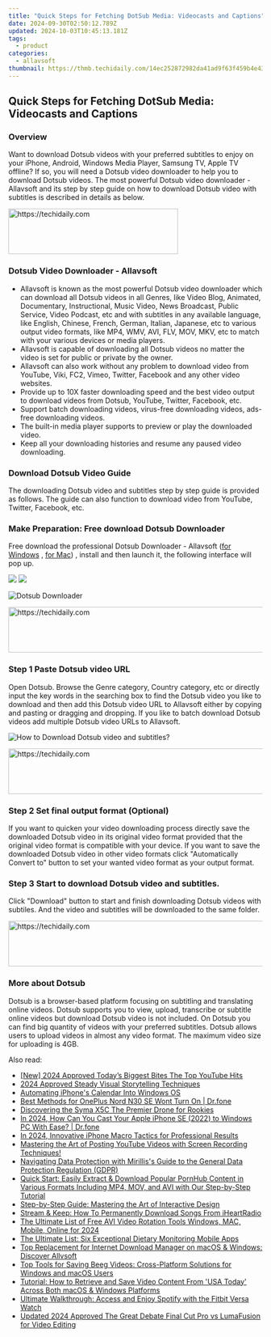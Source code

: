 ```yaml
---
title: "Quick Steps for Fetching DotSub Media: Videocasts and Captions"
date: 2024-09-30T02:50:12.789Z
updated: 2024-10-03T10:45:13.181Z
tags:
  - product
categories:
  - allavsoft
thumbnail: https://thmb.techidaily.com/14ec252872982da41ad9f63f459b4e43e487f639283132cbb2c57561289fd670.jpg
---
```


## Quick Steps for Fetching DotSub Media: Videocasts and Captions

### Overview

Want to download Dotsub videos with your preferred subtitles to enjoy on your iPhone, Android, Windows Media Player, Samsung TV, Apple TV offline? If so, you will need a Dotsub video downloader to help you to download Dotsub videos. The most powerful Dotsub video downloader - Allavsoft and its step by step guide on how to download Dotsub video with subtitles is described in details as below.

<!-- affiliate ads begin -->
<a href="https://aligracehair.sjv.io/c/5597632/2135372/19272" target="_top" id="2135372">
  <img src="//a.impactradius-go.com/display-ad/19272-2135372" border="0" alt="https://techidaily.com" width="336" height="90"/>
</a>
<img height="0" width="0" src="https://aligracehair.sjv.io/i/5597632/2135372/19272" style="position:absolute;visibility:hidden;" border="0" />
<!-- affiliate ads end -->

### Dotsub Video Downloader - Allavsoft

* Allavsoft is known as the most powerful Dotsub video downloader which can download all Dotsub videos in all Genres, like Video Blog, Animated, Documentary, Instructional, Music Video, News Broadcast, Public Service, Video Podcast, etc and with subtitles in any available language, like English, Chinese, French, German, Italian, Japanese, etc to various output video formats, like MP4, WMV, AVI, FLV, MOV, MKV, etc to match with your various devices or media players.
* Allavsoft is capable of downloading all Dotsub videos no matter the video is set for public or private by the owner.
* Allavsoft can also work without any problem to download video from YouTube, Viki, FC2, Vimeo, Twitter, Facebook and any other video websites.
* Provide up to 10X faster downloading speed and the best video output to download videos from Dotsub, YouTube, Twitter, Facebook, etc.
* Support batch downloading videos, virus-free downloading videos, ads-free downloading videos.
* The built-in media player supports to preview or play the downloaded video.
* Keep all your downloading histories and resume any paused video downloading.

### Download Dotsub Video Guide

The downloading Dotsub video and subtitles step by step guide is provided as follows. The guide can also function to download video from YouTube, Twitter, Facebook, etc.

### Make Preparation: Free download Dotsub Downloader

Free download the professional Dotsub Downloader - Allavsoft ([for Windows](https://tools.techidaily.com/allavsoft/products/) , [for Mac](https://tools.techidaily.com/allavsoft/products/)) , install and then launch it, the following interface will pop up.

[![](https://www.allavsoft.com/how-to/../images/how-to/free-download-win.jpg)](https://tools.techidaily.com/allavsoft/products/) [![](https://www.allavsoft.com/how-to/../images/how-to/free-download-mac.jpg)](https://tools.techidaily.com/allavsoft/products/)

![Dotsub Downloader](https://www.allavsoft.com/how-to/../images/allavsoft/screen-shot-600.jpg)

<!-- affiliate ads begin -->
<a href="https://imp.i357552.net/c/5597632/863035/11832" target="_top" id="863035">
  <img src="//a.impactradius-go.com/display-ad/11832-863035" border="0" alt="https://techidaily.com" width="728" height="90"/>
</a>
<img height="0" width="0" src="https://imp.i357552.net/i/5597632/863035/11832" style="position:absolute;visibility:hidden;" border="0" />
<!-- affiliate ads end -->

### Step 1 Paste Dotsub video URL

Open Dotsub. Browse the Genre category, Country category, etc or directly input the key words in the searching box to find the Dotsub video you like to download and then add this Dotsub video URL to Allavsoft either by copying and pasting or dragging and dropping. If you like to batch download Dotsub videos add multiple Dotsub video URLs to Allavsoft.

![How to Download Dotsub video and subtitles?](https://www.allavsoft.com/how-to/../images/how-to/download-rtmp-video/download-rtmp-video.jpg)

<!-- affiliate ads begin -->
<a href="https://appsumo.8odi.net/c/5597632/2137412/7443" target="_top" id="2137412">
  <img src="//a.impactradius-go.com/display-ad/7443-2137412" border="0" alt="https://techidaily.com" width="728" height="90"/>
</a>
<img height="0" width="0" src="https://appsumo.8odi.net/i/5597632/2137412/7443" style="position:absolute;visibility:hidden;" border="0" />
<!-- affiliate ads end -->

### Step 2 Set final output format (Optional)

If you want to quicken your video downloading process directly save the downloaded Dotsub video in its original video format provided that the original video format is compatible with your device. If you want to save the downloaded Dotsub video in other video formats click "Automatically Convert to" button to set your wanted video format as your output format.

### Step 3 Start to download Dotsub video and subtitles.

Click "Download" button to start and finish downloading Dotsub videos with subtiles. And the video and subtitles will be downloaded to the same folder.

<!-- affiliate ads begin -->
<a href="https://appsumo.8odi.net/c/5597632/2105866/7443" target="_top" id="2105866">
  <img src="//a.impactradius-go.com/display-ad/7443-2105866" border="0" alt="https://techidaily.com" width="728" height="90"/>
</a>
<img height="0" width="0" src="https://appsumo.8odi.net/i/5597632/2105866/7443" style="position:absolute;visibility:hidden;" border="0" />
<!-- affiliate ads end -->

### More about Dotsub

Dotsub is a browser-based platform focusing on subtitling and translating online videos. Dotsub supports you to view, upload, transcribe or subtitle online videos but download Dotsub video is not included. On Dotsub you can find big quantity of videos with your preferred subtitles. Dotsub allows users to upload videos in almost any video format. The maximum video size for uploading is 4GB.

<ins class="adsbygoogle"
     style="display:block"
     data-ad-format="autorelaxed"
     data-ad-client="ca-pub-7571918770474297"
     data-ad-slot="1223367746"></ins>

<ins class="adsbygoogle"
     style="display:block"
     data-ad-client="ca-pub-7571918770474297"
     data-ad-slot="8358498916"
     data-ad-format="auto"
     data-full-width-responsive="true"></ins>

<span class="atpl-alsoreadstyle">Also read:</span>
<div><ul>
<li><a href="https://youtube-lab.techidaily.com/024-approved-todays-biggest-bites-the-top-youtube-hits/"><u>[New] 2024 Approved Today’s Biggest Bites The Top YouTube Hits</u></a></li>
<li><a href="https://extra-support.techidaily.com/2024-approved-steady-visual-storytelling-techniques/"><u>2024 Approved Steady Visual Storytelling Techniques</u></a></li>
<li><a href="https://win11-tips.techidaily.com/automating-iphones-calendar-into-windows-os/"><u>Automating iPhone's Calendar Into Windows OS</u></a></li>
<li><a href="https://howto.techidaily.com/best-methods-for-oneplus-nord-n30-se-wont-turn-on-drfone-by-drfone-fix-android-problems-fix-android-problems/"><u>Best Methods for OnePlus Nord N30 SE Wont Turn On | Dr.fone</u></a></li>
<li><a href="https://extra-information.techidaily.com/discovering-the-syma-x5c-the-premier-drone-for-rookies/"><u>Discovering the Syma X5C The Premier Drone for Rookies</u></a></li>
<li><a href="https://screen-mirror.techidaily.com/in-2024-how-can-you-cast-your-apple-iphone-se-2022-to-windows-pc-with-ease-drfone-by-drfone-ios/"><u>In 2024, How Can You Cast Your Apple iPhone SE (2022) to Windows PC With Ease? | Dr.fone</u></a></li>
<li><a href="https://some-techniques.techidaily.com/in-2024-innovative-iphone-macro-tactics-for-professional-results/"><u>In 2024, Innovative iPhone Macro Tactics for Professional Results</u></a></li>
<li><a href="https://win-deluxe.techidaily.com/mastering-the-art-of-posting-youtube-videos-with-screen-recording-techniques/"><u>Mastering the Art of Posting YouTube Videos with Screen Recording Techniques!</u></a></li>
<li><a href="https://win-deluxe.techidaily.com/navigating-data-protection-with-mirilliss-guide-to-the-general-data-protection-regulation-gdpr/"><u>Navigating Data Protection with Mirillis's Guide to the General Data Protection Regulation (GDPR)</u></a></li>
<li><a href="https://win-deluxe.techidaily.com/quick-start-easily-extract-and-download-popular-pornhub-content-in-various-formats-including-mp4-mov-and-avi-with-our-step-by-step-tutorial/"><u>Quick Start: Easily Extract & Download Popular PornHub Content in Various Formats Including MP4, MOV, and AVI with Our Step-by-Step Tutorial</u></a></li>
<li><a href="https://win-deluxe.techidaily.com/step-by-step-guide-mastering-the-art-of-interactive-design/"><u>Step-by-Step Guide: Mastering the Art of Interactive Design</u></a></li>
<li><a href="https://win-deluxe.techidaily.com/stream-and-keep-how-to-permanently-download-songs-from-iheartradio/"><u>Stream & Keep: How To Permanently Download Songs From iHeartRadio</u></a></li>
<li><a href="https://smart-video-creator.techidaily.com/the-ultimate-list-of-free-avi-video-rotation-tools-windows-mac-mobile-online-for-2024/"><u>The Ultimate List of Free AVI Video Rotation Tools Windows, MAC, Mobile, Online for 2024</u></a></li>
<li><a href="https://techtrends.techidaily.com/the-ultimate-list-six-exceptional-dietary-monitoring-mobile-apps/"><u>The Ultimate List: Six Exceptional Dietary Monitoring Mobile Apps</u></a></li>
<li><a href="https://win-deluxe.techidaily.com/top-replacement-for-internet-download-manager-on-macos-and-windows-discover-allvsoft/"><u>Top Replacement for Internet Download Manager on macOS & Windows: Discover Allvsoft</u></a></li>
<li><a href="https://win-deluxe.techidaily.com/top-tools-for-saving-beeg-videos-cross-platform-solutions-for-windows-and-macos-users/"><u>Top Tools for Saving Beeg Videos: Cross-Platform Solutions for Windows and macOS Users</u></a></li>
<li><a href="https://win-deluxe.techidaily.com/tutorial-how-to-retrieve-and-save-video-content-from-usa-today-across-both-macos-and-windows-platforms/"><u>Tutorial: How to Retrieve and Save Video Content From 'USA Today' Across Both macOS & Windows Platforms</u></a></li>
<li><a href="https://win-deluxe.techidaily.com/ultimate-walkthrough-access-and-enjoy-spotify-with-the-fitbit-versa-watch/"><u>Ultimate Walkthrough: Access and Enjoy Spotify with the Fitbit Versa Watch</u></a></li>
<li><a href="https://video-creation-software.techidaily.com/updated-2024-approved-the-great-debate-final-cut-pro-vs-lumafusion-for-video-editing/"><u>Updated 2024 Approved The Great Debate Final Cut Pro vs LumaFusion for Video Editing</u></a></li>
</ul></div>


